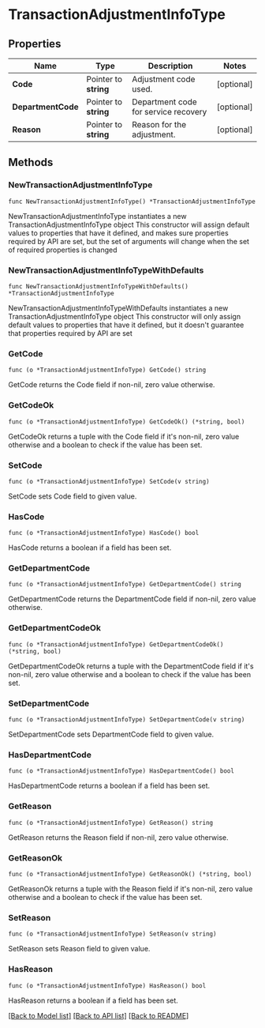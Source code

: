 # TransactionAdjustmentInfoType

## Properties

Name | Type | Description | Notes
------------ | ------------- | ------------- | -------------
**Code** | Pointer to **string** | Adjustment code used. | [optional] 
**DepartmentCode** | Pointer to **string** | Department code for service recovery | [optional] 
**Reason** | Pointer to **string** | Reason for the adjustment. | [optional] 

## Methods

### NewTransactionAdjustmentInfoType

`func NewTransactionAdjustmentInfoType() *TransactionAdjustmentInfoType`

NewTransactionAdjustmentInfoType instantiates a new TransactionAdjustmentInfoType object
This constructor will assign default values to properties that have it defined,
and makes sure properties required by API are set, but the set of arguments
will change when the set of required properties is changed

### NewTransactionAdjustmentInfoTypeWithDefaults

`func NewTransactionAdjustmentInfoTypeWithDefaults() *TransactionAdjustmentInfoType`

NewTransactionAdjustmentInfoTypeWithDefaults instantiates a new TransactionAdjustmentInfoType object
This constructor will only assign default values to properties that have it defined,
but it doesn't guarantee that properties required by API are set

### GetCode

`func (o *TransactionAdjustmentInfoType) GetCode() string`

GetCode returns the Code field if non-nil, zero value otherwise.

### GetCodeOk

`func (o *TransactionAdjustmentInfoType) GetCodeOk() (*string, bool)`

GetCodeOk returns a tuple with the Code field if it's non-nil, zero value otherwise
and a boolean to check if the value has been set.

### SetCode

`func (o *TransactionAdjustmentInfoType) SetCode(v string)`

SetCode sets Code field to given value.

### HasCode

`func (o *TransactionAdjustmentInfoType) HasCode() bool`

HasCode returns a boolean if a field has been set.

### GetDepartmentCode

`func (o *TransactionAdjustmentInfoType) GetDepartmentCode() string`

GetDepartmentCode returns the DepartmentCode field if non-nil, zero value otherwise.

### GetDepartmentCodeOk

`func (o *TransactionAdjustmentInfoType) GetDepartmentCodeOk() (*string, bool)`

GetDepartmentCodeOk returns a tuple with the DepartmentCode field if it's non-nil, zero value otherwise
and a boolean to check if the value has been set.

### SetDepartmentCode

`func (o *TransactionAdjustmentInfoType) SetDepartmentCode(v string)`

SetDepartmentCode sets DepartmentCode field to given value.

### HasDepartmentCode

`func (o *TransactionAdjustmentInfoType) HasDepartmentCode() bool`

HasDepartmentCode returns a boolean if a field has been set.

### GetReason

`func (o *TransactionAdjustmentInfoType) GetReason() string`

GetReason returns the Reason field if non-nil, zero value otherwise.

### GetReasonOk

`func (o *TransactionAdjustmentInfoType) GetReasonOk() (*string, bool)`

GetReasonOk returns a tuple with the Reason field if it's non-nil, zero value otherwise
and a boolean to check if the value has been set.

### SetReason

`func (o *TransactionAdjustmentInfoType) SetReason(v string)`

SetReason sets Reason field to given value.

### HasReason

`func (o *TransactionAdjustmentInfoType) HasReason() bool`

HasReason returns a boolean if a field has been set.


[[Back to Model list]](../README.md#documentation-for-models) [[Back to API list]](../README.md#documentation-for-api-endpoints) [[Back to README]](../README.md)


